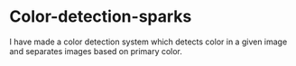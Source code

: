 # Color-detection-sparks
I have made a color detection system which detects color in a given image and separates images based on primary color.
